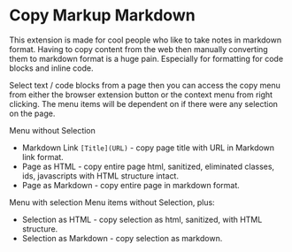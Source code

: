# Copy Markup Markdown

This extension is made for cool people who like to take notes in markdown format. Having to copy content from the web then manually converting them to markdown format is a huge pain. Especially for formatting for code blocks and inline code. 

Select text / code blocks from a page then you can access the copy menu from either the browser extension button or the context menu from right clicking. The menu items will be dependent on if there were any selection on the page.

Menu without Selection
* Markdown Link `[Title](URL)` - copy page title with URL in Markdown link format.
* Page as HTML - copy entire page html, sanitized, eliminated classes, ids, javascripts with HTML structure intact.
* Page as Markdown - copy entire page in markdown format.

Menu with selection
Menu items without Selection, plus:
* Selection as HTML - copy selection as html, sanitized, with HTML structure.
* Selection as Markdown - copy selection as markdown.
